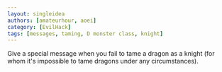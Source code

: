 ```yaml
---
layout: singleidea
authors: [amateurhour, aoei]
category: [EvilHack]
tags: [messages, taming, D monster class, knight]
---
```

Give a special message when you fail to tame a dragon as a knight (for whom it's impossible to tame dragons under any circumstances).
